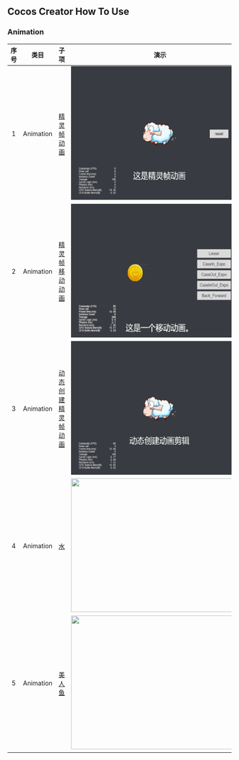 ## Cocos Creator How To Use

### Animation
| 序号 | 类目 | 子项  | 演示 |
| :---: | :---: | :---: | :---: |
| 1 | Animation | [精灵帧动画](https://github.com/yeshao2069/CocosCreatorHowToUse/tree/v3.5.x/proj/Animation/Creator3.5.0_2D_SpriteFrameAnimation)  | <div align=center><img src="../../gif/202203/2022030211.gif" width="400" height="300" /></div> |
| 2 | Animation | [精灵帧移动动画](https://github.com/yeshao2069/CocosCreatorHowToUse/tree/v3.5.x/proj/Animation/Creator3.5.0_2D_SpriteMoveAnimation)  | <div align=center><img src="../../gif/202203/2022030212.gif" width="400" height="300" /></div> |
| 3 | Animation | [动态创建精灵帧动画](https://github.com/yeshao2069/CocosCreatorHowToUse/tree/v3.5.x/proj/Animation/Creator3.5.0_2D_CreateAnimationClip)  | <div align=center><img src="../../gif/202203/2022030213.gif" width="400" height="300" /> </div> |
| 4 | Animation | [水](https://github.com/yeshao2069/CocosCreatorHowToUse/tree/v3.5.x/proj/Animation/Creator3.5.0_2D_AnimationWater)  | <div align=center><img src="../../gif/202205/2022052201.gif" width="400" height="300" /> </div> |
| 5 | Animation | [美人鱼](https://github.com/yeshao2069/CocosCreatorHowToUse/tree/v3.5.x/proj/Animation/Creator3.5.0_2D_AnimationFish)  | <div align=center><img src="../../gif/202205/2022052202.gif" width="400" height="300" /> </div> |